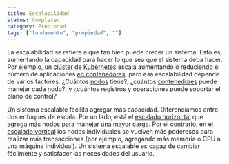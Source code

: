 ```yaml
---
title: Escalabilidad
status: Completed
category: Propiedad
tags: ["fundamento", "propiedad", ""]
---
```


La escalabilidad se refiere a que tan bien puede crecer un sistema.
Esto es, aumentando la capacidad para hacer lo que sea que el sistema deba hacer.
Por ejemplo, un [clúster](/es/cluster/) de [Kubernetes](/es/kubernetes/) escala
aumentando o reduciendo el número de aplicaciones [en contenedores](/es/containerization/),
pero esa escalabilidad depende de varios factores.
¿Cuántos [nodos](/es/nodes/) tiene?, ¿cuántos [contenedores](/es/container/) puede manejar cada nodo?,
y ¿cuántos registros y operaciones puede soportar el plano de control?

Un sistema escalable facilita agregar más capacidad.
Diferenciamos entre dos enfoques de escala.
Por un lado, está el [escalado horizontal](/es/horizontal-scaling/) que agrega más nodos para manejar una mayor carga.
Por el contrario, en el [escalado vertical](/es/vertical-scaling/) los nodos individuales se vuelven más poderosos para realizar más transacciones
(por ejemplo, agregando más memoria o CPU a una máquina individual).
Un sistema escalable es capaz de cambiar fácilmente y satisfacer las necesidades del usuario.
